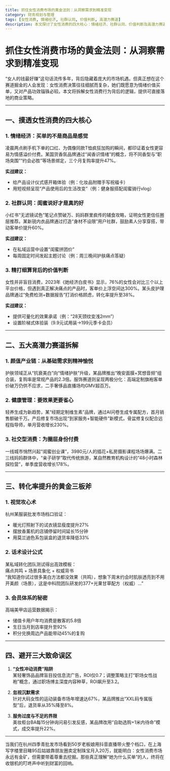 ```yaml
---
title: 抓住女性消费市场的黄金法则：从洞察需求到精准变现
category: 财务规划与管理
tags: [女性消费, 情绪经济, 社群认同, 价值判断, 高潜力赛道]
description: 本文探讨了女性消费的四大核心：情绪经济、社群认同、价值判断及高潜力赛道。提供了具体策略，如设计仪式感体验、利用圈层推荐等，并分析了颜值产业链、健康管理、社交型消费等高潜力领域。介绍了提升转化率的三种方法：视觉攻心术、话术设计和会员体系构建。强调尊重和理解女性消费者需求的重要性。
---
```

# 抓住女性消费市场的黄金法则：从洞察需求到精准变现  

“女人的钱最好赚”这句话流传多年，背后隐藏着庞大的市场机遇。但真正想在这个赛道掘金的人会发现：女性消费决策往往细腻而复杂，她们既愿意为情绪价值买单，又对产品功效锱铢必较。本文将拆解女性消费行为背后的逻辑，提供可直接落地的商业策略。  

---

## 一、摸透女性消费的四大核心  

### 1. 情绪经济：买单的不是商品是感觉  
凌晨两点刷手机下单的口红、为偶像同款T恤疯狂加购的瞬间，都印证着女性更容易为情感溢价付费。某国货香氛品牌通过“闻香识情绪”的概念，将不同香型与“职场突围”“约会必胜”等场景绑定，三个月复购率提升47%。  

**实战建议：**  
- 给产品设计仪式感开箱体验（例：化妆品附赠手写祝福卡）  
- 用短视频呈现“产品使用后的生活改变”（例：健身服搭配闺蜜骑行vlog）  

### 2. 社群认同：闺蜜说好才是真的好  
小红书“无滤镜试色”笔记点赞破万、妈妈群里疯传的辅食攻略，证明女性更信任圈层推荐。某新锐内衣品牌通过打造“身材不设限”用户社群，鼓励素人分享穿搭，带动客单价提升60%。  

**实战建议：**  
- 在私域运营中设置“闺蜜拼团价”  
- 每周固定时间发起主题讨论（例：周三晚间护肤痛点答疑）  

### 3. 精打细算背后的价值判断  
女性并非盲目消费，2023年《她经济白皮书》显示，76%的女性会对比三个以上平台价格，但遇到真正解决痛点的产品时，客单价上浮空间达300%。某头皮护理品牌通过“免费检测+数据报告”打消价格顾虑，转化率提升至38%。  

**实战建议：**  
- 提供可量化的效果承诺（例：“28天颈纹变浅2mm”）  
- 设置阶梯式体验装（9.9元试用装→199元季卡会员）  

---

## 二、五大高潜力赛道拆解  

### 1. 颜值产业链：从基础需求到精神愉悦  
护肤领域正从“抗衰美白”向“情绪护肤”升级，某品牌推出“晚安面膜+冥想音频”组合装，复购率是常规产品的2.3倍。服饰赛道则呈现两极分化：高端定制旗袍客单价破万仍供不应求，二手奢侈品直播场均GMV超百万。  

### 2. 健康管理：要效果更要省心  
轻养生成为新趋势，某“经期定制维生素”品牌，通过AI问卷生成专属配方，首月销售额破千万。产后修复市场出现“到家服务+智能硬件”新模式，骨盆修复仪配合远程指导师，单月营收增长230%。  

### 3. 社交型消费：为圈层身份付费  
一线城市悄然兴起“闺蜜创业课”，3980元/人的插花+私房摄影课程场场爆满。二三线妈妈群体中，“亲子研学”取代传统旅游，某自然教育机构设计的“48小时森林探险营”，单季度营收增长178%。  

---

## 三、转化率提升的黄金三板斧  

### 1. 视觉攻心术  
杭州某服装批发市场档口验证：  
- 暖光灯照射下的试衣镜显瘦度提升27%  
- 摆放香薰机的店铺停留时间延长15分钟  
- 用莫兰迪色系包装盒的退货率降低33%  

### 2. 话术设计公式  
某私域转化团队测试得出高效模板：  
痛点共鸣 + 场景具象化 + 权威背书  
“我知道你试过很多美白方法都没效果（共鸣），想象下周末约会时肌肤透亮到不用开美颜（场景），这是中科院团队研发的377+光果甘草配方（权威）...”  

### 3. 会员体系的秘密  
高端美甲店运营数据揭示：  
- 储值卡用户年均消费是散客的5.8倍  
- 生日当月到店率提升至92%  
- 积分兑换周边产品能带动45%的复购  

---

## 四、避开三大致命误区  

1. **“女性冲动消费”陷阱**  
某轻奢饰品品牌盲目投信息流广告，ROI仅0.7；调整策略主打“职场女性战袍”概念，通过职场博主深度内容种草，ROI飙升至3.2。  

2. **忽视沉默需求**  
针对大码女性的运动装备市场年增速达67%，某品牌推出“XXL码专属版型”后，退货率从35%降至8%。  

3. **服务过度与不足的界限**  
美妆柜台BA每15分钟询问易引发反感，某品牌改用“自助选购+1米内待命”模式，成交率提升22%。  

---

当我们在杭州四季青批发市场看到50岁老板娘用抖音直播带火整个档口，在上海写字楼里目睹95后姑娘靠朋友圈卖定制珠宝月入20万，就能明白：女性消费市场永远有金矿，但需要带着尊重去挖掘。那些真正理解“她为什么买单”的人，终将在收银机的叮咚声中听到财富的回响。